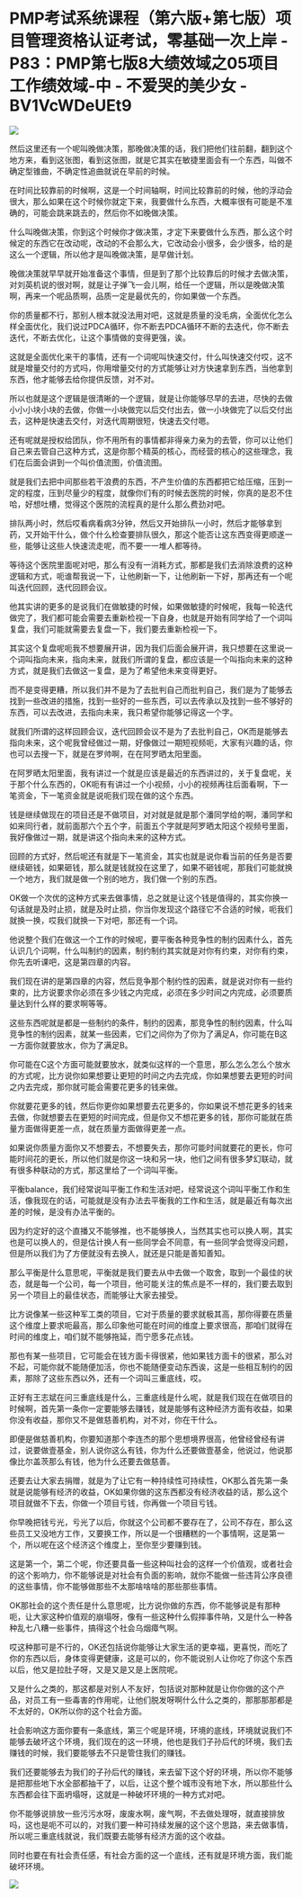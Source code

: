# PMP考试系统课程（第六版+第七版）项目管理资格认证考试，零基础一次上岸 - P83：PMP第七版8大绩效域之05项目工作绩效域-中 - 不爱哭的美少女 - BV1VcWDeUEt9

![](img/2b6f3429ac7707866b132ff6d271df82_0.png)

然后这里还有一个呢叫晚做决策，那晚做决策的话，我们把他们往前翻，翻到这个地方来，看到这张图，看到这张图，就是它其实在敏捷里面会有一个东西，叫做不确定型锥曲，不确定性追曲就说在早前的时候。

在时间比较靠前的时候啊，这是一个时间轴啊，时间比较靠前的时候，他的浮动会很大，那么如果在这个时候你就定下来，我要做什么东西，大概率很有可能是不准确的，可能会跳来跳去的，然后你不如晚做决策。

什么叫晚做决策，你到这个时候你才做决策，才定下来要做什么东西，那么这个时候定的东西它在改动呢，改动的不会那么大，它改动会小很多，会少很多，给的是这么一个逻辑，所以他才是叫晚做决策，是早做计划。

晚做决策就早早就开始准备这个事情，但是到了那个比较靠后的时候才去做决策，对刘英机说的很对啊，就是让子弹飞一会儿啊，给任一个逻辑，所以是晚做决策啊，再来一个呢品质啊，品质一定是最优先的，你如果做一个东西。

你的质量都不行，那别人根本就没法用对吧，这就是质量的没毛病，全面优化怎么样全面优化，我们说过PDCA循环，你不断去PDCA循环不断的去迭代，你不断去迭代，不断去优化，让这个事情做的变得更强，诶。

这就是全面优化来干的事情，还有一个词呢叫快速交付，什么叫快速交付哎，这不就是增量交付的方式吗，你用增量交付的方式能够让对方快速拿到东西，当他拿到东西，他才能够去给你提供反馈，对不对。

所以也就是这个逻辑是很清晰的一个逻辑，就是让你能够尽早的去进，尽快的去做小小小块小块的去做，你做一小块做完以后交付出去，做一小块做完了以后交付出去，这种是快速去交付，对迭代周期很短，快速去交付嗯。

还有呢就是授权给团队，你不用所有的事情都非得亲力亲为的去管，你可以让他们自己来去管自己这种方式，这是你那个精英的核心，而经营的核心的这些理念，我们在后面会讲到一个叫价值流图，价值流图。

就是我们去把中间那些若干浪费的东西，不产生价值的东西都把它给压缩，压到一定的程度，压到尽量少的程度，就像你们有的时候去医院的时候，你真的是忍不住哈，好想吐槽，觉得这个医院的流程真的是什么那么费劲对吧。

排队两小时，然后哎看病看病3分钟，然后又开始排队一小时，然后才能够拿到药，又开始干什么，做个什么检查要排队很久，那这个能否让这东西变得更顺遂一些，能够让这些人快速流走呢，而不要一一堆人都等待。

等待这个医院里面呢对吧，那么有没有一消耗方式，那都是我们去消除浪费的这种逻辑和方式，呃谁帮我说一下，让他刷新一下，让他刷新一下好，那再还有一个呢叫迭代回顾，迭代回顾会议。

他其实讲的更多的是说我们在做敏捷的时候，如果做敏捷的时候呢，我每一轮迭代做完了，我们都可能会需要去重新检视一下自身，也就是开始有同学给了一个词叫复盘，我们可能就需要去复盘一下，我们要去重新检视一下。

其实这个复盘呢呃我不想要展开讲，因为我们后面会展开讲，我只想要在这里说一个词叫指向未来，指向未来，就我们所谓的复盘，都应该是一个叫指向未来的这种方式，就是我们去做这一复盘，是为了希望他未来变得更好。

而不是变得更糟，所以我们并不是为了去批判自己而批判自己，我们是为了能够去找到一些改进的措施，找到一些好的一些东西，可以去传承以及找到一些不够好的东西，可以去改进，去指向未来，我只希望你能够记得这一个字。

就我们所谓的这样回顾会议，迭代回顾会议不是为了去批判自己，OK而是能够去指向未来，这个呢我曾经做过一期，好像做过一期短视频呃，大家有兴趣的话，你也可以去搜一下，就是在罗帅啊，在在阿罗晒太阳里面。

在阿罗晒太阳里面，我有讲过一个就是应该是最近的东西讲过的，关于复盘呢，关于那个什么东西的，OK呃有有讲过一个小视频，小小的视频再往后面看啊，下一笔资金，下一笔资金就是说呃我们现在做的这个东西。

钱是继续做现在的项目还是不做项目，对对就是就是那个潘同学给的啊，潘同学和如来同行者，就前面那六个五个字，前面五个字就是阿罗晒太阳这个视频号里面，我好像做过一期，就是讲这个指向未来的这种方式。

回顾的方式好，然后呢还有就是下一笔资金，其实也就是说你看当前的任务是否要继续砸钱，如果砸钱，那么就是钱就投在这里了，如果不砸钱呢，那我们可能就换一个地方，我们就是做一个别的地方，我们做一个别的东西。

OK做一个次优的这种方式来去做事情，总之就是让这个钱是值得的，其实你换一句话就是及时止损，就是及时止损，你当你发现这个路径它不合适的时候，呃我们就换一换，哎我们就换一下对吧，那还有一个词。

他说整个我们在做这一个工作的时候呢，要平衡各种竞争性的制约因素什么，首先认识几个词啊，什么叫制约的因素，制约制约其实就是对你有约束，对你有约束，你先去听课吧，这是第四章的内容。

我们现在讲的是第四章的内容，然后竞争那个制约性的因素，就是说对你有一些约束的，比方说要求你必须在多少钱之内完成，必须在多少时间之内完成，必须要质量达到什么样的要求啊等等。

这些东西呢就是都是一些制约的条件，制约的因素，那竞争性的制约因素，什么叫竞争性的制约因素，就某一些因素，它们之间你为了你为了满足A，你可能在B这一方面你就要放水，你为了满足B。

你可能在C这个方面可能就要放水，就类似这样的一个意思，那么怎么怎么个放水的方式呢，比方说你如果想要让更短的时间之内去完成，你如果想要去更短的时间之内去完成，那你就可能会需要花更多的钱来做。

你就要花更多的钱，然后你更你如果想要去花更多的，你如果说不想花更多的钱来去做，你就想要去在更短的时间完成，但是你又不想花更多的钱，那你可能就在质量方面做得更差一点，就在质量方面做得更差一点。

如果说你质量方面你又不想要去，不想要失去，那你可能时间就要花的更长，你可能时间花的更长，所以他们就是你这一块和另一块，他们之间有很多梦幻联动，就有很多种联动的方式，那这里给了一个词叫平衡。

平衡balance，我们经常说叫平衡工作和生活对吧，经常说这个词叫平衡工作和生活，像我现在的话，可能就是没有办法去平衡我的工作和生活，就是最近有每次出差的时候，是没有办法平衡的。

因为约定好的这个直播又不能够推，也不能够换人，当然其实也可以换人啊，其实也是可以换人的，但是估计换人有一些同学会不同意，有一些同学会觉得没问题，但是所以我们为了方便就没有去换人，就还是只能是善知善知。

那么平衡是什么意思呢，平衡就是我们要去从中去做一个取舍，取到一个最佳的状态，就是每一个公司，每一个项目，他可能关注的焦点是不一样的，我们要去取到另一个项目上的最佳状态，而能够让大家去接受。

比方说像某一些这种军工类的项目，它对于质量的要求就极其高，那你得要在质量这个维度上要求呃最高，那么印象他可能在时间的维度上要求很高，那咱们就得在时间的维度上，咱们就不能够拖延，而宁愿多花点钱。

那也有某一些项目，它可能会在钱方面卡得很紧，他如果钱方面卡的很紧，那么对不起，可能你就不能随便加活，你也不能随便变动东西诶，这是一些相互制约的因素，那除了这些东西以外，还有一个词叫三重底线，哎。

正好有王志斌在问三重底线是什么，三重底线是什么呢，就是我们现在在做项目的时候啊，首先第一条你一定要能够去赚钱，就是能够有这种经济方面有收益，如果你没有收益，那你又不是做慈善机构，对不对，你在干什么。

即便是做慈善机构，你要知道那个李连杰的那个思想境界很高，他曾经曾经有讲过，说要做壹基金，别人说你这么有钱，你为什么还要做壹基金，他说过，他说那像比尔盖茨那么有钱，他为什么还要去做慈善。

还要去让大家去捐赠，就是为了让它有一种持续性可持续性，OK那么首先第一条就是说能够有经济的收益，OK如果你做的这东西都没有经济收益的话，那么这个项目就做不下去，你做一个项目亏钱，你再做一个项目亏钱。

你早晚把钱亏光，亏光了以后，你就这个公司都不要存在了，公司不存在，那么这些员工又没地方工作，又要换工作，所以是一个很糟糕的一个事情啊，这是第一个，所以呢在这个经济这个维度上，至你至少要赚到钱。

这是第一个，第二个呢，你还要具备一些这种叫社会的这样一个价值观，或者社会的这个影响力，你不能够说是对社会有负面的影响，就你不能做一些违背公序良德的这些事情，你不能够做那些不太那啥啥啥的那些那些事情。

OK那社会的这个责任是什么意思呢，比方说你做的东西，你不能够说是有那种呃，让大家这种价值观的崩塌呀，像有一些这种什么假摔事件呐，又是什么一种各种乱七八糟一些事件，搞得这个社会乌烟瘴气啊。

哎这种那可是不行的，OK还包括说你能够让大家生活的更幸福，更喜悦，而吃了你的东西以后，身体变得更健康，这是可以的，你不能说别人让你吃了你这个东西以后，他又是拉肚子呀，又是又是又是上医院呢。

又是什么之类的，那这都是对别人不友好，包括说对那种就是让你你做的这个产品，对员工有一些毒害的作用呢，让他们脱发呀啊什么什么之类的，那那那那都是不太好的，OK所以你的这个社会方面。

社会影响这方面你要有一条底线，第三个呢是环境，环境的底线，环境就说我们不能够去破坏这个环境，我们现在的这一环境，他也是我们子孙后代的环境，我们去赚钱的时候，我们要能够去不只是管住我们的赚钱。

我们还要能够去为我们的子孙后代的赚钱，来去留下这个好的环境，所以你不能够是把那些地下水全部都抽干了，以后，让这个整个城市没有地下水，所以那些什么东西都会往下面坍塌呀，这就是一种破坏环境的一种方式对吧。

你不能够说排放一些污污水呀，废废水啊，废气啊，不去做处理呀，就直接排放吗，这也是呃不可以的，对我们要一种可持续发展的这个这个思路，来去做事情，所以呢三重底线就说，我们既要去能够有经济方面的这个收益。

同时也要在有社会责任感，有社会方面的这一个底线，还有就是环境方面，我们能破坏环境。

![](img/2b6f3429ac7707866b132ff6d271df82_2.png)